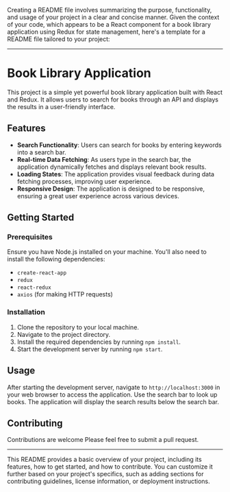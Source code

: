 Creating a README file involves summarizing the purpose, functionality, and usage of your project in a clear and concise manner. Given the context of your code, which appears to be a React component for a book library application using Redux for state management, here's a template for a README file tailored to your project:

---

# Book Library Application

This project is a simple yet powerful book library application built with React and Redux. It allows users to search for books through an API and displays the results in a user-friendly interface.

## Features

- **Search Functionality**: Users can search for books by entering keywords into a search bar.
- **Real-time Data Fetching**: As users type in the search bar, the application dynamically fetches and displays relevant book results.
- **Loading States**: The application provides visual feedback during data fetching processes, improving user experience.
- **Responsive Design**: The application is designed to be responsive, ensuring a great user experience across various devices.

## Getting Started

### Prerequisites

Ensure you have Node.js installed on your machine. You'll also need to install the following dependencies:

- `create-react-app`
- `redux`
- `react-redux`
- `axios` (for making HTTP requests)

### Installation

1. Clone the repository to your local machine.
2. Navigate to the project directory.
3. Install the required dependencies by running `npm install`.
4. Start the development server by running `npm start`.

## Usage

After starting the development server, navigate to `http://localhost:3000` in your web browser to access the application. Use the search bar to look up books. The application will display the search results below the search bar.

## Contributing

Contributions are welcome Please feel free to submit a pull request.


---

This README provides a basic overview of your project, including its features, how to get started, and how to contribute. You can customize it further based on your project's specifics, such as adding sections for contributing guidelines, license information, or deployment instructions.